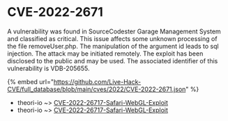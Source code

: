 # CVE-2022-2671

A vulnerability was found in SourceCodester Garage Management System and classified as critical. This issue affects some unknown processing of the file removeUser.php. The manipulation of the argument id leads to sql injection. The attack may be initiated remotely. The exploit has been disclosed to the public and may be used. The associated identifier of this vulnerability is VDB-205655.

{% embed url="https://github.com/Live-Hack-CVE/full_database/blob/main/cves/2022/CVE-2022-2671.json" %}


* theori-io ~> [CVE-2022-26717-Safari-WebGL-Exploit](https://www.alice-snow.ru/2022/database/cve-2022-2671/cve-2022-26717-safari-webgl-exploit-theori-io)
* theori-io ~> [CVE-2022-26717-Safari-WebGL-Exploit](https://www.alice-snow.ru/2022/database/cve-2022-2671/cve-2022-26717-safari-webgl-exploit-theori-io)